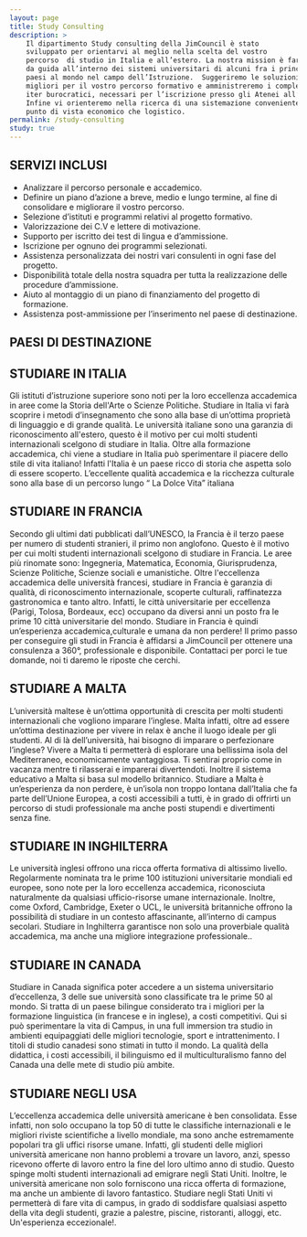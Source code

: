 ```yaml
---
layout: page
title: Study Consulting
description: > 
    Il dipartimento Study consulting della JimCouncil è stato 
    sviluppato per orientarvi al meglio nella scelta del vostro 
    percorso  di studio in Italia e all’estero. La nostra mission è farvi 
    da guida all’interno dei sistemi universitari di alcuni fra i principali 
    paesi al mondo nel campo dell’Istruzione.  Suggeriremo le soluzioni 
    migliori per il vostro percorso formativo e amministreremo i complessi 
    iter burocratici, necessari per l’iscrizione presso gli Atenei all’estero. 
    Infine vi orienteremo nella ricerca di una sistemazione conveniente sia dal 
    punto di vista economico che logistico.
permalink: /study-consulting
study: true
---
```

<section class="sec-row sec-gray-light">
    <div class="container">
        <div class="row">
            <div class="col-md-9 col-md-offset-2">
                <div class="about textcontent wow fadeInDown">
                    <h1>SERVIZI INCLUSI</h1>
                    <ul class="list-decimal">
                        <li>Analizzare il percorso personale e accademico.</li>
                        <li>Definire un piano d’azione a breve, medio e lungo termine, al fine di consolidare e migliorare
                            il vostro percorso.
                        </li>
                        <li>Selezione d’istituti e programmi relativi al progetto formativo.</li>
                        <li>Valorizzazione dei C.V e lettere di motivazione.</li>
                        <li>Supporto per iscritto dei test di lingua e d’ammissione.</li>
                        <li>Iscrizione per ognuno dei programmi selezionati.</li>
                        <li>Assistenza personalizzata dei nostri vari consulenti in ogni fase del progetto.</li>
                        <li>Disponibilità totale della nostra squadra per tutta la realizzazione delle procedure
                            d’ammissione.
                        </li>
                        <li>Aiuto al montaggio di un piano di finanziamento del progetto di formazione.</li>
                        <li>Assistenza post-ammissione per l’inserimento nel paese di destinazione.</li>
                    </ul>
                </div>
            </div>
        </div>
    </div>
</section>
<section class="sec-row sec-gray-dark">
    <div class="container">
        <div class="row">
            <div class="col-md-9 col-md-offset-2">
                <div class="about textcontent wow fadeInDown">
                    <h1 class="wow fadeInDown"><span>PAESI DI DESTINAZIONE</span></h1>
                    <div class="acc-container wow fadeInDown">
                        <div class="acc-btn">
                            <h1 class="selected">STUDIARE IN ITALIA</h1>
                        </div>
                        <div class="acc-content open">
                            <div class="acc-content-inner">
                                <p>Gli istituti d’istruzione superiore 
                                    sono noti per la loro eccellenza accademica 
                                    in aree come la Storia dell'Arte o Scienze Politiche. 
                                    Studiare in Italia vi farà scoprire i metodi 
                                    d’insegnamento che sono alla base di un’ottima 
                                    proprietà di linguaggio e di grande qualità. 
                                    Le università italiane sono una garanzia di 
                                    riconoscimento all'estero, questo è il motivo 
                                    per cui molti studenti internazionali scelgono 
                                    di studiare in Italia. Oltre alla formazione 
                                    accademica, chi viene a studiare in Italia può 
                                    sperimentare il piacere dello stile di vita 
                                    italiano! Infatti  l'Italia è un paese ricco
                                     di storia che aspetta solo di essere scoperto.
                                      L’eccellente qualità accademica e la ricchezza
                                       culturale sono alla base di un percorso lungo 
                                       “ La Dolce Vita” italiana 
                                       </p>
                            </div>
                        </div>
                        <div class="acc-btn">
                            <h1>STUDIARE IN FRANCIA</h1>
                        </div>
                        <div class="acc-content">
                            <div class="acc-content-inner">
                                <p>Secondo gli ultimi dati pubblicati dall’UNESCO, la Francia è il terzo paese per numero di studenti stranieri, il primo non anglofono. Questo è il motivo per cui molti studenti internazionali scelgono di studiare in Francia. Le aree più  rinomate sono: Ingegneria, Matematica, Economia, Giurisprudenza, Scienze Politiche, Scienze sociali e umanistiche. Oltre l'eccellenza accademica delle università francesi, studiare in Francia è garanzia di qualità, di riconoscimento internazionale, scoperte culturali, raffinatezza gastronomica e tanto altro. Infatti, le città universitarie per eccellenza (Parigi, Tolosa, Bordeaux, ecc) occupano da diversi anni un posto fra le prime 10 città universitarie del mondo. Studiare in Francia è quindi un’esperienza accademica,culturale e umana da non perdere! Il primo passo per conseguire gli studi in Francia è affidarsi a JimCouncil per ottenere una consulenza a 360°, professionale e disponibile. Contattaci per porci le tue domande, noi ti daremo le riposte che cerchi.</p>
                            </div>
                        </div>
                        <div class="acc-btn">
                            <h1>STUDIARE A MALTA</h1>
                        </div>
                        <div class="acc-content">
                            <div class="acc-content-inner">
                                <p>L’università maltese è un’ottima opportunità di crescita per molti studenti internazionali che vogliono imparare l’inglese. Malta infatti, oltre ad essere  un’ottima destinazione per vivere in relax è anche il luogo ideale  per gli studenti. Al di là  dell’università, hai bisogno di imparare o perfezionare l’inglese? Vivere a Malta ti permetterà di esplorare una bellissima isola del Mediterraneo, economicamente vantaggiosa. Ti sentirai proprio come in vacanza mentre ti rilasserai e imparerai divertendoti. Inoltre il sistema educativo a Malta si basa sul modello britannico. Studiare a Malta è un’esperienza da non perdere, è un’isola non troppo lontana dall’Italia che fa parte dell’Unione Europea, a costi accessibili a tutti, è in grado di offrirti un percorso di studi professionale ma anche posti stupendi e divertimenti senza fine.</p>
                            </div>
                        </div>
                        <div class="acc-btn">
                            <h1>STUDIARE IN INGHILTERRA</h1>
                        </div>
                        <div class="acc-content">
                            <div class="acc-content-inner">
                                <p>Le università inglesi offrono una ricca offerta formativa di altissimo livello. Regolarmente nominata tra le prime 100 istituzioni universitarie mondiali ed europee, sono note per la loro eccellenza accademica, riconosciuta naturalmente da qualsiasi ufficio-risorse umane internazionale. Inoltre, come Oxford, Cambridge, Exeter o UCL, le università britanniche offrono la possibilità di studiare in un contesto affascinante, all’interno di campus secolari. Studiare in Inghilterra garantisce non solo una proverbiale qualità accademica, ma anche una migliore  integrazione professionale..</p>
                            </div>
                        </div>
                        <div class="acc-btn">
                            <h1>STUDIARE IN CANADA</h1>
                        </div>
                        <div class="acc-content">
                            <div class="acc-content-inner">
                                <p>Studiare in Canada significa poter accedere a un sistema universitario d’eccellenza, 3 delle sue università sono classificate tra le prime 50 al mondo. Si tratta di un paese bilingue considerato tra i migliori per la formazione linguistica (in francese e in inglese), a costi competitivi.
                                   Qui si può sperimentare la vita di Campus, in una full immersion tra studio in ambienti equipaggiati delle migliori tecnologie, sport  e intrattenimento.
                                   I titoli di studio canadesi sono stimati in tutto il mondo. La qualità della didattica, i costi accessibili, il bilinguismo ed il multiculturalismo fanno del Canada una delle mete di studio più ambite.</p>
                            </div>
                        </div>
                        <div class="acc-btn">
                            <h1>STUDIARE NEGLI USA</h1>
                        </div>
                        <div class="acc-content">
                            <div class="acc-content-inner">
                                <p>L’eccellenza accademica delle università americane è ben consolidata. Esse infatti, non solo occupano la top 50 di tutte le classifiche internazionali e le migliori riviste scientifiche a livello mondiale, ma sono anche estremamente popolari tra gli uffici risorse umane. Infatti, gli studenti delle migliori università americane non hanno problemi a trovare un lavoro, anzi, spesso  ricevono offerte di lavoro entro la fine del loro ultimo anno di studio. Questo spinge  molti studenti internazionali ad emigrare negli Stati Uniti. Inoltre, le università americane non solo forniscono una ricca offerta di formazione, ma anche un ambiente di lavoro fantastico. Studiare negli Stati Uniti vi permetterà di fare vita di campus, in grado di soddisfare qualsiasi aspetto della vita degli studenti, grazie a palestre, piscine, ristoranti, alloggi, etc. Un'esperienza eccezionale!.</p>
                            </div>
                        </div>
                    </div>
                </div>
            </div>
        </div>
    </div>
</section>
